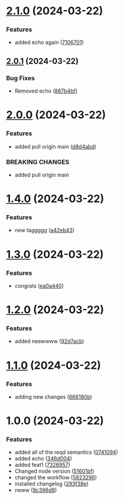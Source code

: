 # [2.1.0](https://github.com/sidhugithubaction/mygitactioncourse/compare/v2.0.1...v2.1.0) (2024-03-22)


### Features

*  added echo again ([7106701](https://github.com/sidhugithubaction/mygitactioncourse/commit/710670160fe0442a18c1d2d9ae904b10b4af80fa))

## [2.0.1](https://github.com/sidhugithubaction/mygitactioncourse/compare/v2.0.0...v2.0.1) (2024-03-22)


### Bug Fixes

* Removed echo ([887b4bf](https://github.com/sidhugithubaction/mygitactioncourse/commit/887b4bfbc61fa4d2e82b08abd98722b3ba16cbce))

# [2.0.0](https://github.com/sidhugithubaction/mygitactioncourse/compare/v1.4.0...v2.0.0) (2024-03-22)


### Features

* added pull origin main ([d8d4abd](https://github.com/sidhugithubaction/mygitactioncourse/commit/d8d4abd5f1ae4538cc6c96f8a238313da20ba04a))


### BREAKING CHANGES

* added pull origin main

# [1.4.0](https://github.com/sidhugithubaction/mygitactioncourse/compare/v1.3.0...v1.4.0) (2024-03-22)


### Features

* new taggggg ([a42eb43](https://github.com/sidhugithubaction/mygitactioncourse/commit/a42eb43aa2e9d21e3bf0cbe5a3f2935e092034b6))

# [1.3.0](https://github.com/sidhugithubaction/mygitactioncourse/compare/v1.2.0...v1.3.0) (2024-03-22)


### Features

* congrats ([ea0a440](https://github.com/sidhugithubaction/mygitactioncourse/commit/ea0a440f9111429ed5779ea400a17cc5d66b9cfa))

# [1.2.0](https://github.com/sidhugithubaction/mygitactioncourse/compare/v1.1.0...v1.2.0) (2024-03-22)


### Features

* added neewwww ([92d7acb](https://github.com/sidhugithubaction/mygitactioncourse/commit/92d7acb645de38814d6bca3a57d0b42ede5e2f42))

# [1.1.0](https://github.com/sidhugithubaction/mygitactioncourse/compare/v1.0.0...v1.1.0) (2024-03-22)


### Features

* adding new changes ([666180b](https://github.com/sidhugithubaction/mygitactioncourse/commit/666180b8cc97f82b13c3c7936f2a22f89850f798))

# 1.0.0 (2024-03-22)


### Features

* added all of the reqd semantics ([0741094](https://github.com/sidhugithubaction/mygitactioncourse/commit/07410949e2b70e088f038ed9dd4b3e40640880b8))
* added echo ([346d004](https://github.com/sidhugithubaction/mygitactioncourse/commit/346d004ce0f758848c4ed91774b74679b9e513b5))
* added feat1 ([7326957](https://github.com/sidhugithubaction/mygitactioncourse/commit/7326957656b2f259f810bda389aa0a9f367bdcd9))
* Changed node version ([51601bf](https://github.com/sidhugithubaction/mygitactioncourse/commit/51601bfbb0bcac95fd880e262aee485b57c87f91))
* changed the workflow ([5823296](https://github.com/sidhugithubaction/mygitactioncourse/commit/5823296ed886ea6e6dd9ec81dd71f97d30dfed2a))
* installed changelog ([293f38e](https://github.com/sidhugithubaction/mygitactioncourse/commit/293f38e6ba02ab465a608f437c9c77be151ba75f))
* neww ([9c396d8](https://github.com/sidhugithubaction/mygitactioncourse/commit/9c396d8dcff1930e698342de770e97fc5048982c))
